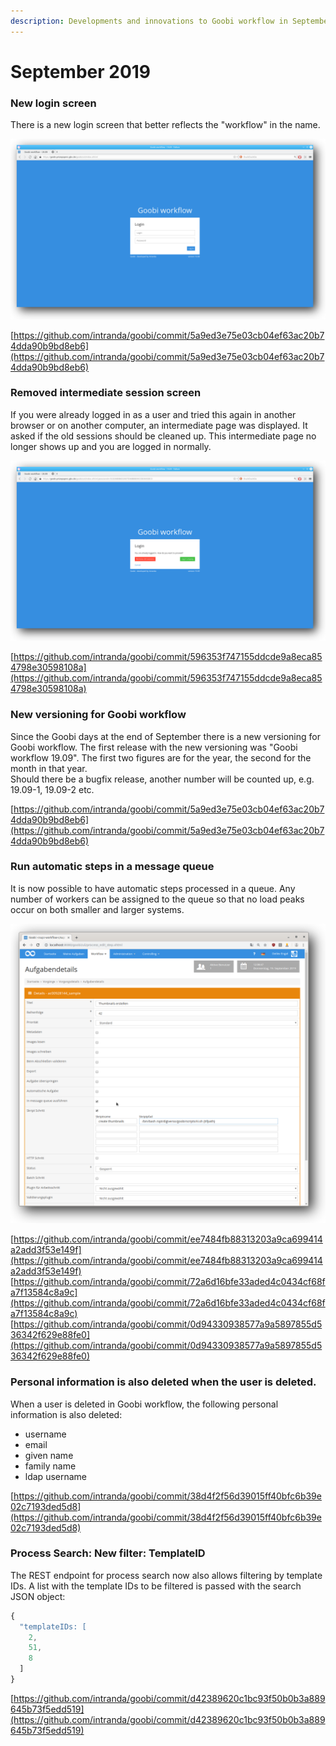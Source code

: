 ```yaml
---
description: Developments and innovations to Goobi workflow in September 2019
---
```


# September 2019

### New login screen

There is a new login screen that better reflects the "workflow" in the name.

![The new login screen](../.gitbook/assets/1909_login_screen.png)

[https://github.com/intranda/goobi/commit/5a9ed3e75e03cb04ef63ac20b74dda90b9bd8eb6](https://github.com/intranda/goobi/commit/5a9ed3e75e03cb04ef63ac20b74dda90b9bd8eb6)

### Removed intermediate session screen

If you were already logged in as a user and tried this again in another browser or on another computer, an intermediate page was displayed. It asked if the old sessions should be cleaned up. This intermediate page no longer shows up and you are logged in normally.

![This intermediate screen will no longer be shown](../.gitbook/assets/1909_session_screen.png)

[https://github.com/intranda/goobi/commit/596353f747155ddcde9a8eca854798e30598108a](https://github.com/intranda/goobi/commit/596353f747155ddcde9a8eca854798e30598108a)

### New versioning for Goobi workflow

Since the Goobi days at the end of September there is a new versioning for Goobi workflow. The first release with the new versioning was "Goobi workflow 19.09". The first two figures are for the year, the second for the month in that year.  
Should there be a bugfix release, another number will be counted up, e.g. 19.09-1, 19.09-2 etc.

[https://github.com/intranda/goobi/commit/5a9ed3e75e03cb04ef63ac20b74dda90b9bd8eb6](https://github.com/intranda/goobi/commit/5a9ed3e75e03cb04ef63ac20b74dda90b9bd8eb6)

### Run automatic steps in a message queue

It is now possible to have automatic steps processed in a queue. Any number of workers can be assigned to the queue so that no load peaks occur on both smaller and larger systems.

![Step details screen with activated message queue checkbox](../.gitbook/assets/1909_step_to_mq.png)

[https://github.com/intranda/goobi/commit/ee7484fb88313203a9ca699414a2add3f53e149f](https://github.com/intranda/goobi/commit/ee7484fb88313203a9ca699414a2add3f53e149f) [https://github.com/intranda/goobi/commit/72a6d16bfe33aded4c0434cf68fa7f13584c8a9c](https://github.com/intranda/goobi/commit/72a6d16bfe33aded4c0434cf68fa7f13584c8a9c) [https://github.com/intranda/goobi/commit/0d94330938577a9a5897855d536342f629e88fe0](https://github.com/intranda/goobi/commit/0d94330938577a9a5897855d536342f629e88fe0)

### Personal information is also deleted when the user is deleted.

When a user is deleted in Goobi workflow, the following personal information is also deleted:

* username
* email
* given name
* family name
* ldap username

[https://github.com/intranda/goobi/commit/38d4f2f56d39015ff40bfc6b39e02c7193ded5d8](https://github.com/intranda/goobi/commit/38d4f2f56d39015ff40bfc6b39e02c7193ded5d8)

### Process Search: New filter: TemplateID

The REST endpoint for process search now also allows filtering by template IDs. A list with the template IDs to be filtered is passed with the search JSON object:

```javascript
{
  "templateIDs: [
    2,
    51,
    8
  ]
}
```

[https://github.com/intranda/goobi/commit/d42389620c1bc93f50b0b3a889645b73f5edd519](https://github.com/intranda/goobi/commit/d42389620c1bc93f50b0b3a889645b73f5edd519)

